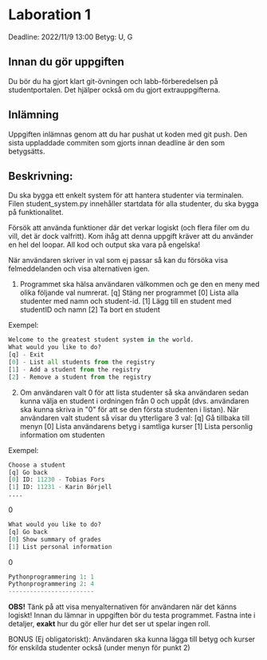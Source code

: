 # Laboration 1 
Deadline: 2022/11/9 13:00
Betyg: U, G

## Innan du gör uppgiften
Du bör du ha gjort klart git-övningen och labb-förberedelsen på studentportalen. Det hjälper också om du gjort extrauppgifterna.

## Inlämning
Uppgiften inlämnas genom att du har pushat ut koden med git push. Den sista uppladdade commiten som gjorts innan deadline är den som betygsätts.

## Beskrivning:
Du ska bygga ett enkelt system för att hantera studenter via terminalen.
Filen student_system.py innehåller startdata för alla studenter, du ska bygga på funktionalitet. 

Försök att använda funktioner där det verkar logiskt (och flera filer om du vill, det är dock valfritt). Kom ihåg att denna uppgift kräver att du använder en hel del loopar. All kod och output ska vara på engelska! 

När användaren skriver in val som ej passar så kan du försöka visa felmeddelanden och visa alternativen igen. 

1. Programmet ska hälsa användaren välkommen och ge den en meny med olika följande val numrerat. 
   [q] Stäng ner programmet
   [0] Lista alla studenter med namn och student-id.
   [1] Lägg till en student med studentID och namn
   [2] Ta bort en student

Exempel:
```python
Welcome to the greatest student system in the world. 
What would you like to do?
[q] - Exit
[0] - List all students from the registry
[1] - Add a student from the registry
[2] - Remove a student from the registry
```

2. Om användaren valt 0 för att lista studenter så ska användaren sedan kunna välja en student i ordningen från 0 och uppåt (dvs. användaren ska kunna skriva in "0" för att se den första studenten i listan). När användaren valt student så visar du ytterligare 3 val:
   [q] Gå tillbaka till menyn
   [0] Lista användarens betyg i samtliga kurser
   [1] Lista personlig information om studenten

Exempel:
```python
Choose a student
[q] Go back
[0] ID: 11230 - Tobias Fors
[1] ID: 11231 - Karin Börjell
....
```
0
```python
What would you like to do?
[q] Go back
[0] Show summary of grades
[1] List personal information
```
0
```python
Pythonprogrammering 1: 1
Pythonprogrammering 2: 4
------------------------
```

**OBS!** Tänk på att visa menyalternativen för användaren när det känns logiskt!
Innan du lämnar in uppgiften bör du testa programmet.
Fastna inte i detaljer, **exakt** hur du gör eller hur det ser ut spelar ingen roll.

BONUS (Ej obligatoriskt): Användaren ska kunna lägga till betyg och kurser för enskilda studenter också (under menyn för punkt 2)


